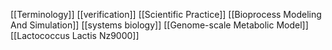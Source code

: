 [[Terminology]]
[[verification]]
[[Scientific Practice]]
[[Bioprocess Modeling And Simulation]]
[[systems biology]]
[[Genome-scale Metabolic Model]]
[[Lactococcus Lactis Nz9000]]
